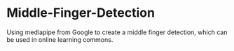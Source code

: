 # Middle-Finger-Detection
Using mediapipe from Google to create a middle finger detection, which can be used in online learning commons.
